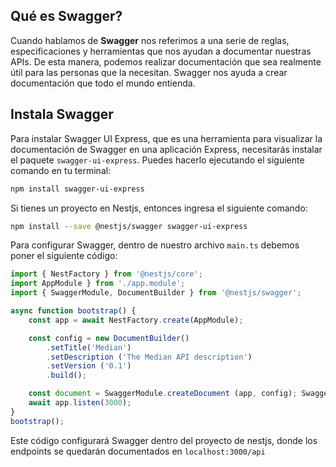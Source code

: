 ## Qué es Swagger?

Cuando hablamos de **Swagger** nos referimos a una serie de reglas, especificaciones y herramientas que nos ayudan a documentar nuestras APIs. De esta manera, podemos realizar documentación que sea realmente útil para las personas que la necesitan. Swagger nos ayuda a crear documentación que todo el mundo entienda.

## Instala Swagger

  
Para instalar Swagger UI Express, que es una herramienta para visualizar la documentación de Swagger en una aplicación Express, necesitarás instalar el paquete `swagger-ui-express`. Puedes hacerlo ejecutando el siguiente comando en tu terminal:

```bash
npm install swagger-ui-express
```

Si tienes un proyecto en Nestjs, entonces ingresa el siguiente comando:

```bash
npm install --save @nestjs/swagger swagger-ui-express
```

Para configurar Swagger, dentro de nuestro archivo `main.ts` debemos poner el siguiente código:

``` typescript
import { NestFactory } from '@nestjs/core';
import AppModule } from './app.module';
import { SwaggerModule, DocumentBuilder } from '@nestjs/swagger';

async function bootstrap() {
    const app = await NestFactory.create(AppModule);

    const config = new DocumentBuilder()
        .setTitle('Median')
        .setDescription ('The Median API description')
        .setVersion ('0.1')
        .build();

    const document = SwaggerModule.createDocument (app, config); SwaggerModule.setup('api', app, document);
    await app.listen(3000);
}
bootstrap();
```

Este código configurará Swagger dentro del proyecto de nestjs, donde los endpoints se quedarán documentados en `localhost:3000/api`